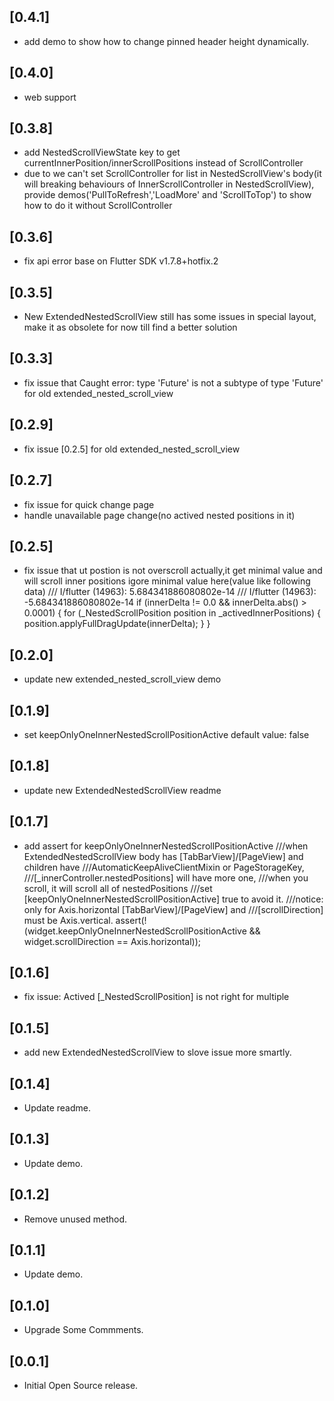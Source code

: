 ## [0.4.1]

* add demo to show how to change pinned header height dynamically.
  
## [0.4.0]

* web support

## [0.3.8]

* add NestedScrollViewState key to get currentInnerPosition/innerScrollPositions instead of ScrollController 
* due to we can't set ScrollController for list in NestedScrollView's body(it will breaking behaviours of InnerScrollController in NestedScrollView), provide demos('PullToRefresh','LoadMore' and 'ScrollToTop') to show how to do it without ScrollController
  
## [0.3.6]

* fix api error base on Flutter SDK v1.7.8+hotfix.2

## [0.3.5]

* New ExtendedNestedScrollView still has some issues in special layout, make it as obsolete for now till find a better solution

## [0.3.3]

* fix issue that Caught error: type 'Future<void>' is not a subtype of type 'Future<Null>'
 for old extended_nested_scroll_view

## [0.2.9]

* fix issue [0.2.5] for old extended_nested_scroll_view

## [0.2.7]

* fix issue for quick change page
* handle unavailable page change(no actived nested positions in it)

## [0.2.5]

* fix issue that ut postion is not overscroll actually,it get minimal value
  and will scroll inner positions
  igore  minimal value here(value like following data)
  /// I/flutter (14963): 5.684341886080802e-14
  /// I/flutter (14963): -5.684341886080802e-14
  if (innerDelta != 0.0 && innerDelta.abs() > 0.0001) {
  for (_NestedScrollPosition position in _activedInnerPositions) {
        position.applyFullDragUpdate(innerDelta);
     }
   }

## [0.2.0]

* update new extended_nested_scroll_view demo

## [0.1.9]

* set keepOnlyOneInnerNestedScrollPositionActive default value: false

## [0.1.8]

* update new ExtendedNestedScrollView readme

## [0.1.7]

* add assert for keepOnlyOneInnerNestedScrollPositionActive
    ///when ExtendedNestedScrollView body has [TabBarView]/[PageView] and children have
    ///AutomaticKeepAliveClientMixin or PageStorageKey,
    ///[_innerController.nestedPositions] will have more one,
    ///when you scroll, it will scroll all of nestedPositions
    ///set [keepOnlyOneInnerNestedScrollPositionActive] true to avoid it.
    ///notice: only for Axis.horizontal [TabBarView]/[PageView] and
    ///[scrollDirection] must be Axis.vertical.
assert(!(widget.keepOnlyOneInnerNestedScrollPositionActive && widget.scrollDirection == Axis.horizontal));

## [0.1.6]

* fix issue: Actived [_NestedScrollPosition] is not right for multiple

## [0.1.5]

* add new ExtendedNestedScrollView to slove issue more smartly.

## [0.1.4]

* Update readme.

## [0.1.3]

* Update demo.

## [0.1.2]

* Remove unused method.

## [0.1.1]

* Update demo.

## [0.1.0]

* Upgrade Some Commments.

## [0.0.1]

* Initial Open Source release.
